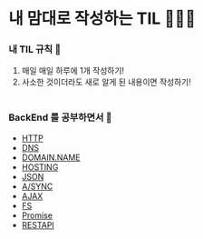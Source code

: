 # 내 맘대로 작성하는 TIL 🧙🏻‍♂️

### 내 TIL 규칙 🎳   

1. 매일 매일 하루에 1개 작성하기!
2. 사소한 것이더라도 새로 알게 된 내용이면 작성하기! <br><br>


### BackEnd 를 공부하면서 🙌 
- [HTTP](./BackEnd/web.md)
- [DNS](./BackEnd/dns.md)
- [DOMAIN.NAME](./BackEnd/domain.md)
- [HOSTING](./BackEnd/hosting.md)
- [JSON](./BackEnd/json.md) <br>
- [A/SYNC](./BackEnd/async.md)
- [AJAX](./NodeJs/ajax.md)
- [FS](./NodeJs/fs.md)
- [Promise](./NodeJs/promise.md)
- [RESTAPI](./NodeJs/restapi.md)






    
